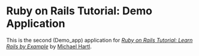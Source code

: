 # Ruby on Rails Tutorial: Demo Application

This is the second (Demo_app) application for
[*Ruby on Rails Tutorial: Learn Rails by Example*](http://railstutorial.org/)
by [Michael Hartl](http://michaelhartl.com/).